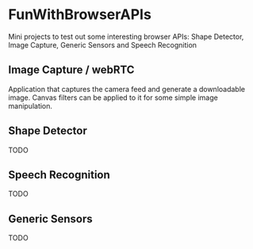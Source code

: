 # FunWithBrowserAPIs

Mini projects to test out some interesting browser APIs: Shape Detector, Image Capture, Generic Sensors and Speech Recognition

## Image Capture / webRTC

Application that captures the camera feed and generate a downloadable image. Canvas filters can be applied to it for some simple image manipulation.

## Shape Detector

TODO

## Speech Recognition

TODO

## Generic Sensors

TODO
